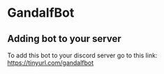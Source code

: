 # GandalfBot

## Adding bot to your server
To add this bot to your discord server go to this link: https://tinyurl.com/gandalfbot